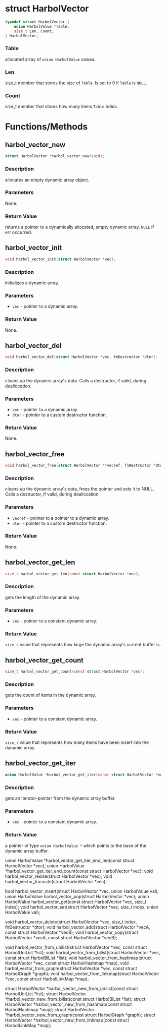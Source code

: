 # struct HarbolVector
```c
typedef struct HarbolVector {
	union HarbolValue *Table;
	size_t Len, Count;
} HarbolVector;
```

### Table
allocated array of `union HarbolValue` values.

### Len
size_t member that stores the size of `Table`. Is set to 0 if `Table` is `NULL`.

### Count
size_t member that stores how many items `Table` holds.


# Functions/Methods

## harbol_vector_new
```c
struct HarbolVector *harbol_vector_new(void);
```

### Description
allocates an empty dynamic array object.

### Parameters
None.

### Return Value
returns a pointer to a dynamically allocated, empty dynamic array. `NULL` if err occurred.


## harbol_vector_init
```c
void harbol_vector_init(struct HarbolVector *vec);
```

### Description
initializes a dynamic array.

### Parameters
* `vec` - pointer to a dynamic array.

### Return Value
None.


## harbol_vector_del
```c
void harbol_vector_del(struct HarbolVector *vec, fnDestructor *dtor);
```

### Description
cleans up the dynamic array's data. Calls a destructor, if valid, during deallocation.

### Parameters
* `vec` - pointer to a dynamic array.
* `dtor` - pointer to a custom destructor function.

### Return Value
None.


## harbol_vector_free
```c
void harbol_vector_free(struct HarbolVector **vecref, fnDestructor *dtor);
```

### Description
cleans up the dynamic array's data, frees the pointer and sets it to NULL. Calls a destructor, if valid, during deallocation.

### Parameters
* `vecref` - pointer to a pointer to a dynamic array.
* `dtor` - pointer to a custom destructor function.

### Return Value
None.


## harbol_vector_get_len
```c
size_t harbol_vector_get_len(const struct HarbolVector *vec);
```

### Description
gets the length of the dynamic array.

### Parameters
* `vec` - pointer to a constant dynamic array.

### Return Value
`size_t` value that represents how large the dynamic array's current buffer is.


## harbol_vector_get_count
```c
size_t harbol_vector_get_count(const struct HarbolVector *vec);
```

### Description
gets the count of items in the dynamic array.

### Parameters
* `vec` - pointer to a constant dynamic array.

### Return Value
`size_t` value that represents how many items have been insert into the dynamic array.


## harbol_vector_get_iter
```c
union HarbolValue *harbol_vector_get_iter(const struct HarbolVector *vec);
```

### Description
gets an iterator-pointer from the dynamic array buffer.

### Parameters
* `vec` - pointer to a constant dynamic array.

### Return Value
a pointer of type `union HarbolValue *` which points to the base of the dynamic array buffer.


union HarbolValue *harbol_vector_get_iter_end_len(const struct HarbolVector *vec);
union HarbolValue *harbol_vector_get_iter_end_count(const struct HarbolVector *vec);
void harbol_vector_resize(struct HarbolVector *vec);
void harbol_vector_truncate(struct HarbolVector *vec);

bool harbol_vector_insert(struct HarbolVector *vec, union HarbolValue val);
union HarbolValue harbol_vector_pop(struct HarbolVector *vec);
union HarbolValue harbol_vector_get(const struct HarbolVector *vec, size_t index);
void harbol_vector_set(struct HarbolVector *vec, size_t index, union HarbolValue val);

void harbol_vector_delete(struct HarbolVector *vec, size_t index, fnDestructor *dtor);
void harbol_vector_add(struct HarbolVector *vecA, const struct HarbolVector *vecB);
void harbol_vector_copy(struct HarbolVector *vecA, const struct HarbolVector *vecB);

void harbol_vector_from_unilist(struct HarbolVector *vec, const struct HarbolUniList *list);
void harbol_vector_from_bilist(struct HarbolVector *vec, const struct HarbolBiList *list);
void harbol_vector_from_hashmap(struct HarbolVector *vec, const struct HarbolHashmap *map);
void harbol_vector_from_graph(struct HarbolVector *vec, const struct HarbolGraph *graph);
void harbol_vector_from_linkmap(struct HarbolVector *vec, const struct HarbolLinkMap *map);

struct HarbolVector *harbol_vector_new_from_unilist(const struct HarbolUniList *list);
struct HarbolVector *harbol_vector_new_from_bilist(const struct HarbolBiList *list);
struct HarbolVector *harbol_vector_new_from_hashmap(const struct HarbolHashmap *map);
struct HarbolVector *harbol_vector_new_from_graph(const struct HarbolGraph *graph);
struct HarbolVector *harbol_vector_new_from_linkmap(const struct HarbolLinkMap *map);
